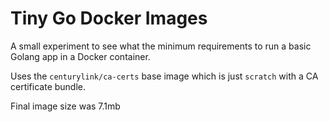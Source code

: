 # Tiny Go Docker Images 

A small experiment to see what the minimum requirements to run a basic Golang app in a Docker container. 

Uses the `centurylink/ca-certs` base image which is just `scratch` with a CA certificate bundle.

Final image size was 7.1mb 

